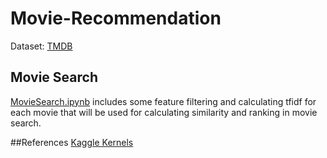 # Movie-Recommendation
Dataset: [TMDB](https://www.kaggle.com/tmdb/tmdb-movie-metadata)
## Movie Search
[MovieSearch.ipynb](../master/MovieSearch.ipynb) includes some feature filtering and calculating tfidf for each movie that will be used for calculating similarity and ranking in movie search.

##References
[Kaggle Kernels](https://www.kaggle.com/rounakbanik/the-movies-dataset/kernels)
